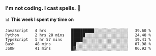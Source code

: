 ### I'm not coding. I cast spells. 🎩

📊 **This week I spent my time on**
<!--START_SECTION:waka-->
```text
JavaScript   4 hrs           ██████████░░░░░░░░░░░░░░░   39.60 % 
Python       2 hrs 28 mins   ██████░░░░░░░░░░░░░░░░░░░   24.48 % 
TypeScript   1 hr 57 mins    █████░░░░░░░░░░░░░░░░░░░░   19.41 % 
Bash         48 mins         ██░░░░░░░░░░░░░░░░░░░░░░░   07.98 % 
JSON         41 mins         █▓░░░░░░░░░░░░░░░░░░░░░░░   06.92 % 
```
<!--END_SECTION:waka-->
